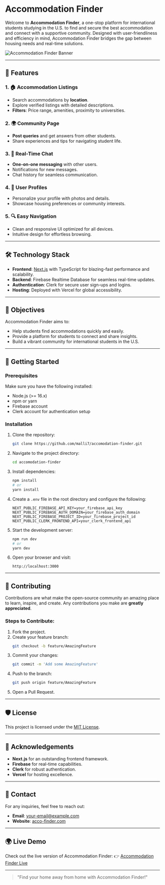 # Accommodation Finder

Welcome to **Accommodation Finder**, a one-stop platform for international students studying in the U.S. to find and secure the best accommodation and connect with a supportive community. Designed with user-friendliness and efficiency in mind, Accommodation Finder bridges the gap between housing needs and real-time solutions.

![Accommodation Finder Banner](https://res.cloudinary.com/naacloud/image/upload/v1733923396/kcaibazx2ia9gnwvcepw.png)

---

## 🚀 Features

### 1. 🏠 Accommodation Listings
- Search accommodations by **location**.
- Explore verified listings with detailed descriptions.
- **Filters**: Price range, amenities, proximity to universities.

### 2. 🌍 Community Page
- **Post queries** and get answers from other students.
- Share experiences and tips for navigating student life.

### 3. 💬 Real-Time Chat
- **One-on-one messaging** with other users.
- Notifications for new messages.
- Chat history for seamless communication.

### 4. 👤 User Profiles
- Personalize your profile with photos and details.
- Showcase housing preferences or community interests.

### 5. 🔍 Easy Navigation
- Clean and responsive UI optimized for all devices.
- Intuitive design for effortless browsing.

---

## 🛠️ Technology Stack

- **Frontend**: [Next.js](https://nextjs.org/) with TypeScript for blazing-fast performance and scalability.
- **Backend**: Firebase Realtime Database for seamless real-time updates.
- **Authentication**: Clerk for secure user sign-ups and logins.
- **Hosting**: Deployed with Vercel for global accessibility.

---

## 🎯 Objectives

Accommodation Finder aims to:
- Help students find accommodations quickly and easily.
- Provide a platform for students to connect and share insights.
- Build a vibrant community for international students in the U.S.

---

## 🧩 Getting Started

### Prerequisites

Make sure you have the following installed:
- Node.js (>= 16.x)
- npm or yarn
- Firebase account
- Clerk account for authentication setup

### Installation

1. Clone the repository:
   ```bash
   git clone https://github.com/malli7/accomodation-finder.git
   ```

2. Navigate to the project directory:
   ```bash
   cd accomodation-finder
   ```

3. Install dependencies:
   ```bash
   npm install
   # or
   yarn install
   ```

4. Create a `.env` file in the root directory and configure the following:
   ```env
   NEXT_PUBLIC_FIREBASE_API_KEY=your_firebase_api_key
   NEXT_PUBLIC_FIREBASE_AUTH_DOMAIN=your_firebase_auth_domain
   NEXT_PUBLIC_FIREBASE_PROJECT_ID=your_firebase_project_id
   NEXT_PUBLIC_CLERK_FRONTEND_API=your_clerk_frontend_api
   ```

5. Start the development server:
   ```bash
   npm run dev
   # or
   yarn dev
   ```

6. Open your browser and visit:
   ```
   http://localhost:3000
   ```

---

## 🤝 Contributing

Contributions are what make the open-source community an amazing place to learn, inspire, and create. Any contributions you make are **greatly appreciated**.

### Steps to Contribute:
1. Fork the project.
2. Create your feature branch:
   ```bash
   git checkout -b feature/AmazingFeature
   ```
3. Commit your changes:
   ```bash
   git commit -m 'Add some AmazingFeature'
   ```
4. Push to the branch:
   ```bash
   git push origin feature/AmazingFeature
   ```
5. Open a Pull Request.

---

## 🛡️ License

This project is licensed under the [MIT License](./LICENSE).

---

## 🌟 Acknowledgements

- **Next.js** for an outstanding frontend framework.
- **Firebase** for real-time capabilities.
- **Clerk** for robust authentication.
- **Vercel** for hosting excellence.

---

## 📧 Contact

For any inquiries, feel free to reach out:
- **Email**: [your-email@example.com](mailto:your-email@example.com)
- **Website**: [acco-finder.com](https://acco-finder.com)

---

## 🌍 Live Demo

Check out the live version of Accommodation Finder:
👉 [Accommodation Finder Live](https://acco-finder.com)

---

> "Find your home away from home with Accommodation Finder!"


